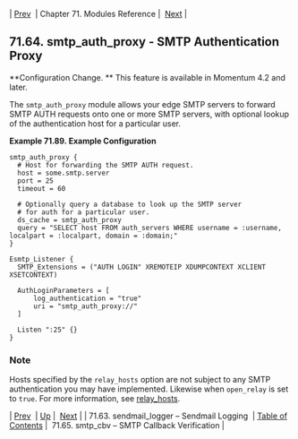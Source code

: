 | [Prev](modules.sendmail_logger)  | Chapter 71. Modules Reference |  [Next](modules.smtp_cbv) |

## 71.64. smtp_auth_proxy - SMTP Authentication Proxy

<a class="indexterm" name="idp22969584"></a>

**Configuration Change. ** This feature is available in Momentum 4.2 and later.

The `smtp_auth_proxy` module allows your edge SMTP servers to forward SMTP AUTH requests onto one or more SMTP servers, with optional lookup of the authentication host for a particular user.

<a name="modules.smtp_auth_proxy.example"></a>

**Example 71.89. Example Configuration**

```
smtp_auth_proxy {
  # Host for forwarding the SMTP AUTH request.
  host = some.smtp.server
  port = 25
  timeout = 60

  # Optionally query a database to look up the SMTP server
  # for auth for a particular user.
  ds_cache = smtp_auth_proxy
  query = "SELECT host FROM auth_servers WHERE username = :username, localpart = :localpart, domain = :domain;"
}

Esmtp_Listener {
  SMTP_Extensions = ("AUTH LOGIN" XREMOTEIP XDUMPCONTEXT XCLIENT XSETCONTEXT)

  AuthLoginParameters = [
      log_authentication = "true"
      uri = "smtp_auth_proxy://"
  ]

  Listen ":25" {}
}
```

### Note

Hosts specified by the `relay_hosts` option are not subject to any SMTP authentication you may have implemented. Likewise when `open_relay` is set to `true`. For more information, see [relay_hosts](conf.ref.relay_hosts "relay_hosts").

| [Prev](modules.sendmail_logger)  | [Up](modules) |  [Next](modules.smtp_cbv) |
| 71.63. sendmail_logger – Sendmail Logging  | [Table of Contents](index) |  71.65. smtp_cbv – SMTP Callback Verification |

